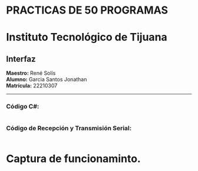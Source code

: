 # PRACTICAS DE 50 PROGRAMAS
# Instituto Tecnológico de Tijuana

## Interfaz

**Maestro:** René Solís  
**Alumno:** Garcia Santos Jonathan  
**Matrícula:** 22210307  

---

### Código C#:

```

```
### Código de Recepción y Transmisión Serial:

```

```
# Captura de funcionaminto.
